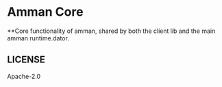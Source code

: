 # Amman Core

**Core functionality of amman, shared by both the client lib and the main amman runtime.dator.

## LICENSE

Apache-2.0
